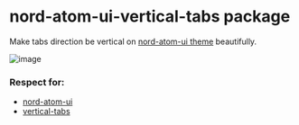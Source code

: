 # nord-atom-ui-vertical-tabs package

Make tabs direction be vertical on [nord-atom-ui theme](https://atom.io/themes/nord-atom-ui) beautifully.

![image](https://cloud.githubusercontent.com/assets/85887/23693666/7a8df428-038a-11e7-834e-faef02b82234.png)

### Respect for:

- [nord-atom-ui](https://atom.io/themes/nord-atom-ui)
- [vertical-tabs](https://atom.io/packages/vertical-tabs)
